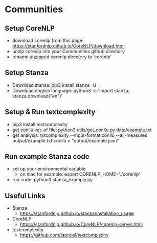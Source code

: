 # Communities

## Setup CoreNLP
- download corenlp from this page: https://stanfordnlp.github.io/CoreNLP/download.html
- unzip corenlp into your Communities github directory
- rename unzipped corenlp directory to ‘corenlp’

## Setup Stanza
- Download stanza: pip3 install stanza -U
- Download english language: python3 -c 'import stanza; stanza.download("en")'
  
## Setup & Run textcomplexity
- pip3 install textcomplexity
- get conllu ver. of file: python3 utils/get_conllu.py data/example.txt
- get analysis: txtcomplexity --input-format conllu --all-measures output/example.txt.conllu > "output/example.json"

## Run example Stanza code
- set up your environmental variable 
    - on mac for example: export CORENLP_HOME='./corenlp'
- run code: python3 stanza_examply.py


## Useful Links
- Stanza
    - https://stanfordnlp.github.io/stanza/installation_usage
- CoreNLP
    - https://stanfordnlp.github.io/CoreNLP/corenlp-server.html 
- textcomplexity
    - https://github.com/tsproisl/textcomplexity 